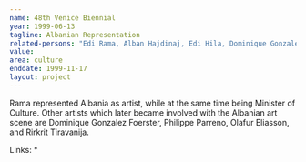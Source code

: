 ```yaml
---
name: 48th Venice Biennial
year: 1999-06-13
tagline: Albanian Representation
related-persons: "Edi Rama, Alban Hajdinaj, Edi Hila, Dominique Gonzalez Foerster, Philippe Parreno, Anri Sala, Olafur Eliasson, Rirkrit Tiravanija, Sislej Xhafa, Adrian Paci"
value:
area: culture
enddate: 1999-11-17
layout: project
---
```

Rama represented Albania as artist, while at the same time being Minister of Culture. Other artists which later became involved with the Albanian art scene are Dominique Gonzalez Foerster, Philippe Parreno, Olafur Eliasson, and Rirkrit Tiravanija.

Links:
*
